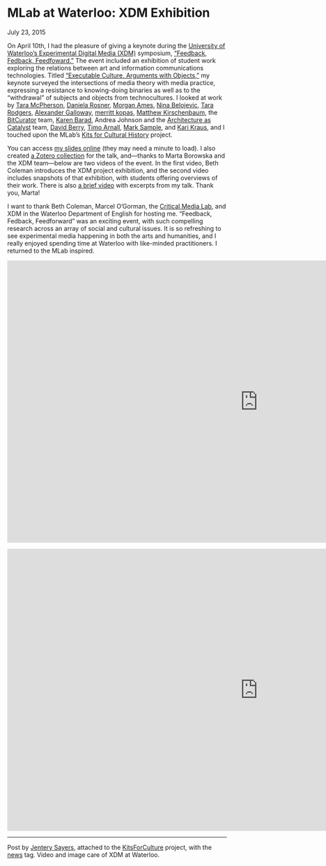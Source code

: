 # MLab at Waterloo: XDM Exhibition

July 23, 2015
<p>On April 10th, I had the pleasure of giving a keynote during the <a href="https://uwaterloo.ca/english/current-graduate-students/programs/ma-experimental-digital-media" target="_blank">University of Waterloo&#8217;s Experimental Digital Media (XDM)</a> symposium, <a href="http://criticalmedia.uwaterloo.ca/crimelab/?p=1542" target="_blank">&#8220;<span class="pullquote">Feedback, Fedback, Feedfoward</span>.&#8221;</a> The event included an exhibition of student work exploring the relations between art and information communications technologies. Titled <a href="http://jentery.github.io/waterloo/#/title" target="_blank">&#8220;Executable Culture, Arguments with Objects,&#8221;</a> my keynote surveyed the intersections of media theory with media practice, expressing a resistance to knowing-doing binaries as well as to the &#8220;withdrawal&#8221; of subjects and objects from technocultures. I looked at work by <a href="https://www.zotero.org/jentery/items/collectionKey/PGE4G9AQ/itemKey/FXNDVRZ3" target="_blank">Tara McPherson</a>, <a href="https://www.zotero.org/jentery/items/collectionKey/PGE4G9AQ/itemKey/2NI7QFQ5" target="_blank">Daniela Rosner</a>, <a href="https://www.zotero.org/jentery/items/collectionKey/PGE4G9AQ/itemKey/2NI7QFQ5" target="_blank">Morgan Ames</a>, <a href="https://www.zotero.org/jentery/items/collectionKey/PGE4G9AQ/itemKey/QFSRU5E8" target="_blank">Nina Belojevic</a>, <a href="https://www.zotero.org/jentery/items/collectionKey/PGE4G9AQ/itemKey/SVS39EIH" target="_blank">Tara Rodgers</a>, <a href="https://www.zotero.org/jentery/items/collectionKey/PGE4G9AQ/itemKey/4B5APSF4" target="_blank">Alexander Galloway</a>, <a href="https://www.zotero.org/jentery/items/collectionKey/PGE4G9AQ/itemKey/EJN6XDFV" target="_blank">merritt kopas</a>, <a href="https://www.zotero.org/jentery/items/collectionKey/PGE4G9AQ/itemKey/ZGP4CWZQ" target="_blank">Matthew Kirschenbaum</a>, the <a href="https://www.zotero.org/jentery/items/collectionKey/PGE4G9AQ/itemKey/IF2EAPHS" target="_blank">BitCurator</a> team, <a href="https://www.zotero.org/jentery/items/collectionKey/PGE4G9AQ/itemKey/Q3ZHDSXP" target="_blank">Karen Barad</a>, Andrea Johnson and the <a href="https://www.zotero.org/jentery/items/collectionKey/PGE4G9AQ/itemKey/D8QCN3H5" target="_blank">Architecture as Catalyst</a> team, <a href="https://www.zotero.org/jentery/items/collectionKey/PGE4G9AQ/itemKey/THSPEFHW" target="_blank">David Berry</a>, <a href="https://www.zotero.org/jentery/items/collectionKey/PGE4G9AQ/itemKey/UWFK5N94" target="_blank">Timo Arnall</a>, <a href="https://www.zotero.org/jentery/items/collectionKey/PGE4G9AQ/itemKey/U3B44V5R/itemPage/2" target="_blank">Mark Sample</a>, and <a href="https://www.zotero.org/jentery/items/collectionKey/PGE4G9AQ/itemKey/NHSWV765" target="_blank">Kari Kraus</a>, and I touched upon the MLab&#8217;s <a href="http://maker.uvic.ca/kch/" target="_blank">Kits for Cultural History</a> project.</p>
<p>You can access <a href="http://jentery.github.io/waterloo/#/title" target="_blank">my slides online</a> (they may need a minute to load). I also created <a href="https://www.zotero.org/jentery/items/collectionKey/PGE4G9AQ" target="_blank">a Zotero collection</a> for the talk, and&#8212;thanks to Marta Borowska and the XDM team&#8212;below are two videos of the event. In the first video, Beth Coleman introduces the XDM project exhibition, and the second video includes snapshots of that exhibition, with students offering overviews of their work. There is also <a href="https://www.youtube.com/watch?v=fu-_UVFeq9o" target="_blank">a brief video</a> with excerpts from my talk. Thank you, Marta!</p>
<p>I want to thank Beth Coleman, Marcel O&#8217;Gorman, the <a href="http://criticalmedia.uwaterloo.ca/crimelab/" target="_blank">Critical Media Lab</a>, and XDM in the Waterloo Department of English for hosting me. &#8220;Feedback, Fedback, Feedforward&#8221; was an exciting event, with such compelling research across an array of social and cultural issues. It is so refreshing to see experimental media happening in both the arts and humanities, and I really enjoyed spending time at Waterloo with like-minded practitioners. I returned to the MLab inspired.</p>
<p><iframe src="https://www.youtube.com/embed/fkk5kEk3Iso?rel=0" width="1150" height="647" frameborder="0" allowfullscreen="allowfullscreen"></iframe></p>
<p><iframe src="https://www.youtube.com/embed/HY10TybsY74?rel=0" width="1150" height="647" frameborder="0" allowfullscreen="allowfullscreen"></iframe></p>
<hr />
<p>Post by <a title="learn more" href="http://maker.uvic.ca/author/admin">Jentery Sayers</a>, attached to the <a title="learn more" href="http://maker.uvic.ca/category/kits/">KitsForCulture</a> project, with the <a title="learn more" href="http://maker.uvic.ca/tag/news/">news</a> tag. Video and image care of XDM at Waterloo.</p>
